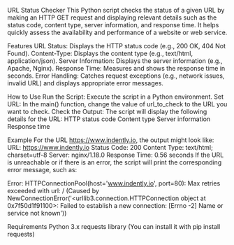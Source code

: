 URL Status Checker
This Python script checks the status of a given URL by making an HTTP GET request and displaying relevant details such as the status code, content type, server information, and response time. It helps quickly assess the availability and performance of a website or web service.

Features
URL Status: Displays the HTTP status code (e.g., 200 OK, 404 Not Found).
Content-Type: Displays the content type (e.g., text/html, application/json).
Server Information: Displays the server information (e.g., Apache, Nginx).
Response Time: Measures and shows the response time in seconds.
Error Handling: Catches request exceptions (e.g., network issues, invalid URL) and displays appropriate error messages.

How to Use
Run the Script: Execute the script in a Python environment.
Set URL: In the main() function, change the value of url_to_check to the URL you want to check.
Check the Output: The script will display the following details for the URL:
HTTP status code
Content type
Server information
Response time

Example
For the URL https://www.indently.io, the output might look like:
URL: https://www.indently.io
Status Code: 200
Content Type: text/html; charset=utf-8
Server: nginx/1.18.0
Response Time: 0.56 seconds
If the URL is unreachable or if there is an error, the script will print the corresponding error message, such as:

Error: HTTPConnectionPool(host='www.indently.io', port=80): Max retries exceeded with url: / (Caused by NewConnectionError('<urllib3.connection.HTTPConnection object at 0x7f50d1f91100>: Failed to establish a new connection: [Errno -2] Name or service not known'))

Requirements
Python 3.x
requests library (You can install it with pip install requests)
